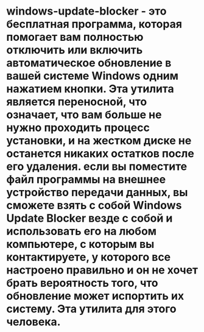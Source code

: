 # windows-update-blocker - это бесплатная программа, которая помогает вам полностью отключить или включить автоматическое обновление в вашей системе Windows одним нажатием кнопки. Эта утилита является переносной, что означает, что вам больше не нужно проходить процесс установки, и на жестком диске не останется никаких остатков после его удаления. если вы поместите файл программы на внешнее устройство передачи данных, вы сможете взять с собой Windows Update Blocker везде с собой и использовать его на любом компьютере, с которым вы контактируете, у которого все настроено правильно и он не хочет брать вероятность того, что обновление может испортить их систему. Эта утилита для этого человека.
